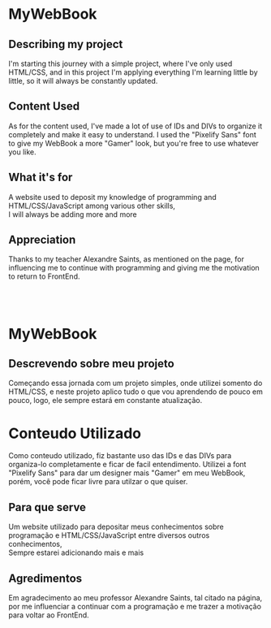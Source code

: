 <h1>MyWebBook</h1>
<h2>Describing my project</h2>
<p>I'm starting this journey with a simple project, where I've only used HTML/CSS, and in this project I'm applying everything I'm learning little by little, so it will always be constantly updated.</p>

<h2>Content Used</h2>
<p>As for the content used, I've made a lot of use of IDs and DIVs to organize it completely and make it easy to understand.
I used the "Pixelify Sans" font to give my WebBook a more "Gamer" look, but you're free to use whatever you like.</p>
<h2>What it's for</h2>
<p>A website used to deposit my knowledge of programming and HTML/CSS/JavaScript among various other skills,<br> I will always be adding more and more</p>

<h2>Appreciation</h2>
<p>Thanks to my teacher Alexandre Saints, as mentioned on the page, for influencing me to continue with programming and giving me the motivation to return to FrontEnd.</p>

<br>
<br>

<h1>MyWebBook</h1>
<h2>Descrevendo sobre meu projeto</h2>
<p>Começando essa jornada com um projeto simples, onde utilizei somento do HTML/CSS, e neste projeto aplico tudo o que vou aprendendo de pouco em pouco, logo, ele sempre estará em constante atualização.</p>

<h1>Conteudo Utilizado</h1>
<p>Como conteudo utilizado, fiz bastante uso das IDs e das DIVs para organiza-lo completamente e ficar de facil entendimento.
Utilizei a font "Pixelify Sans" para dar um designer mais "Gamer" em meu WebBook, porém, você pode ficar livre para utilzar o que quiser.
<h2>Para que serve</h2>
<p>Um website utilizado para depositar meus conhecimentos sobre programação e HTML/CSS/JavaScript entre diversos outros conhecimentos,<br> Sempre estarei adicionando mais e mais</p>

<h2>Agredimentos</h2>
<p>Em agradecimento ao meu professor Alexandre Saints, tal citado na página, por me influenciar a continuar com a programação e me trazer a motivação para voltar ao FrontEnd.</p>
